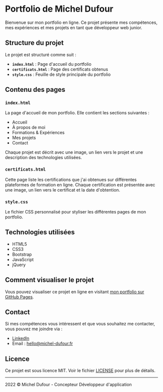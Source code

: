 # Portfolio de Michel Dufour

Bienvenue sur mon portfolio en ligne. Ce projet présente mes compétences, mes expériences et mes projets en tant que développeur web junior.

## Structure du projet

Le projet est structuré comme suit :

- **`index.html`** : Page d'accueil du portfolio
- **`certificats.html`** : Page des certificats obtenus
- **`style.css`** : Feuille de style principale du portfolio

## Contenu des pages

### `index.html`

La page d'accueil de mon portfolio. Elle contient les sections suivantes :
- Accueil
- À propos de moi
- Formations & Expériences
- Mes projets
- Contact

Chaque projet est décrit avec une image, un lien vers le projet et une description des technologies utilisées.

### `certificats.html`

Cette page liste les certifications que j'ai obtenues sur différentes plateformes de formation en ligne. Chaque certification est présentée avec une image, un lien vers le certificat et la date d'obtention.

### `style.css`

Le fichier CSS personnalisé pour styliser les différentes pages de mon portfolio.

## Technologies utilisées

- HTML5
- CSS3
- Bootstrap
- JavaScript
- jQuery

## Comment visualiser le projet

Vous pouvez visualiser ce projet en ligne en visitant [mon portfolio sur GitHub Pages](https://github-mitchd.github.io/).

## Contact

Si mes compétences vous intéressent et que vous souhaitez me contacter, vous pouvez me joindre via :
- [LinkedIn](https://www.linkedin.com/in/michel-dufour-b7570b187)
- Email : hello@michel-dufour.fr

## Licence

Ce projet est sous licence MIT. Voir le fichier [LICENSE](LICENSE) pour plus de détails.

---

2022 © Michel Dufour - Concepteur Développeur d'application